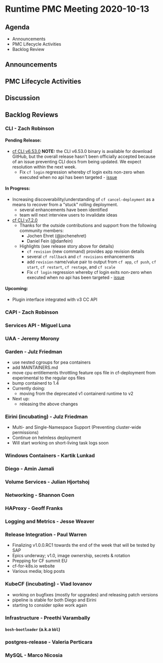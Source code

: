 # Runtime PMC Meeting 2020-10-13

## Agenda

* Announcements
* PMC Lifecycle Activities
* Backlog Review


## Announcements


## PMC Lifecycle Activities


## Discussion



## Backlog Reviews

### CLI - Zach Robinson
#### Pending Release:
- [cf CLI v6.53.0](https://www.pivotaltracker.com/story/show/174832791)
**NOTE:** the CLI v6.53.0 binary is available for download GitHub, but the overall release hasn't been officially accepted because of an issue preventing CLI docs from being updated. We expect resolution within the next week.
  - Fix `cf login` regression whereby cf login exits non-zero when executed when no api has been targeted - [issue](https://github.com/cloudfoundry/cli/issues/2011)
#### In Progress:
- Increasing discoverability/understanding of `cf cancel-deployment` as a means to recover from a "stuck" rolling deployment.
  - several enhancements have been identified
  - team will next interview users to invalidate ideas
- [cf CLI v7.2.0](https://www.pivotaltracker.com/story/show/174832798)
  - Thanks for the outside contributions and support from the following community members:
    - Jochen Ehret (@jochenehret)
    - Daniel Fein  (@danfein)
  - Highlights (see release story above for details)
    - `cf revision` (new command) provides app revision details
    - several `cf rollback` and `cf revisions` enhancements
    - add `revision` name/value pair to output from `cf app`, `cf push`, `cf start`, `cf restart`, `cf restage`, and `cf scale`
    - Fix `cf login` regression whereby cf login exits non-zero when executed when no api has been targeted - [issue](https://github.com/cloudfoundry/cli/issues/2011)
#### Upcoming:
- Plugin interface integrated with v3 CC API

### CAPI - Zach Robinson


### Services API - Miguel Luna


### UAA - Jeremy Morony


### Garden - Julz Friedman
- use nested cgroups for pea containers
- add MAINTAINERS.md
- move cpu entitlements throttling feature ops file in cf-deployment from experimental to the regular ops files
- bump containerd to 1.4
- Currently doing:
  - moving from the deprecated v1 containerd runtime to v2
- Next up:
  - releasing the above changes

### Eirini (incubating) - Julz Friedman
- Multi- and Single-Namespace Support (Preventing cluster-wide permissions)
- Continue on helmless deployment
- Will start working on short-living task logs soon

### Windows Containers - Kartik Lunkad


### Diego - Amin Jamali


### Volume Services - Julian Hjortshoj


### Networking - Shannon Coen


### HAProxy - Geoff Franks


### Logging and Metrics - Jesse Weaver


### Release Integration - Paul Warren

- Finalizing v1.0.0.RC1 towards the end of the week that will be tested by SAP
- Epics underway; v1.0, image ownership, secrets & rotation
- Prepping for CF summit EU
- cf-for-k8s.io website
- Various media; blog posts

### KubeCF (incubating) - Vlad Iovanov

- working on bugfixes (mostly for upgrades) and releasing patch versions
- pipeline is stable for both Diego and Eirini
- starting to consider spike work again

### Infrastructure - Preethi Varambally

#### `bosh-bootloader` (a.k.a `bbl`)


### postgres-release - Valeria Perticara


### MySQL - Marco Nicosia
